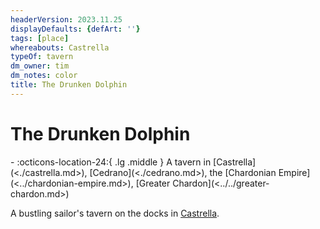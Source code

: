 ```yaml
---
headerVersion: 2023.11.25
displayDefaults: {defArt: ''}
tags: [place]
whereabouts: Castrella
typeOf: tavern
dm_owner: tim
dm_notes: color
title: The Drunken Dolphin
---
```

# The Drunken Dolphin
<div class="grid cards ext-narrow-margin ext-one-column" markdown>
-    :octicons-location-24:{ .lg .middle } A tavern in [Castrella](<./castrella.md>), [Cedrano](<./cedrano.md>), the [Chardonian Empire](<../chardonian-empire.md>), [Greater Chardon](<../../greater-chardon.md>)  
</div>


A bustling sailor's tavern on the docks in [Castrella](<./castrella.md>). 